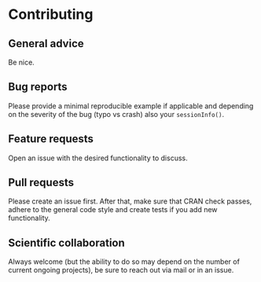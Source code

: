 # Contributing

## General advice
Be nice.

## Bug reports
Please provide a minimal reproducible example if applicable and depending on the severity of the bug (typo vs crash) also your `sessionInfo()`.

## Feature requests
Open an issue with the desired functionality to discuss.

## Pull requests
Please create an issue first.
After that, make sure that CRAN check passes, adhere to the general code style and create tests if you add new functionality.

## Scientific collaboration
Always welcome (but the ability to do so may depend on the number of current ongoing projects), be sure to reach out via mail or in an issue.